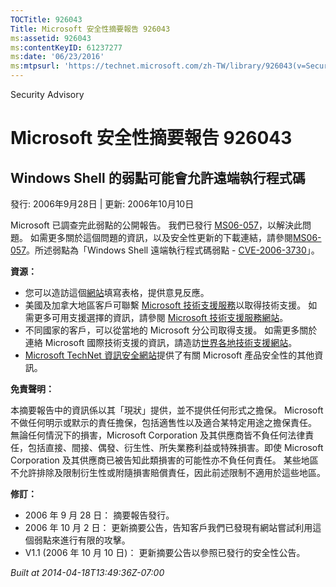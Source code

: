 ```yaml
---
TOCTitle: 926043
Title: Microsoft 安全性摘要報告 926043
ms:assetid: 926043
ms:contentKeyID: 61237277
ms:date: '06/23/2016'
ms:mtpsurl: 'https://technet.microsoft.com/zh-TW/library/926043(v=Security.10)'
---
```


Security Advisory

Microsoft 安全性摘要報告 926043
===============================

Windows Shell 的弱點可能會允許遠端執行程式碼
--------------------------------------------

發行: 2006年9月28日 | 更新: 2006年10月10日

Microsoft 已調查完此弱點的公開報告。 我們已發行 [MS06-057](http://technet.microsoft.com/security/bulletin/ms06-057)，以解決此問題。 如需更多關於這個問題的資訊，以及安全性更新的下載連結，請參閱[MS06-057](http://technet.microsoft.com/security/bulletin/ms06-057)。所述弱點為「Windows Shell 遠端執行程式碼弱點 - [CVE-2006-3730](http://www.cve.mitre.org/cgi-bin/cvename.cgi?name=cve-2006-3730)」。

**資源：**

-   您可以造訪這個[網站](https://support.microsoft.com/common/survey.aspx?scid=sw;en;1257&amp;showpage=1&amp;ws=technet&amp;sd=tech)填寫表格，提供意見反應。
-   美國及加拿大地區客戶可聯繫 [Microsoft 技術支援服務](http://go.microsoft.com/fwlink/?linkid=21131)以取得技術支援。 如需更多可用支援選擇的資訊，請參閱 [Microsoft 技術支援服務網站](http://support.microsoft.com/)。
-   不同國家的客戶，可以從當地的 Microsoft 分公司取得支援。 如需更多關於連絡 Microsoft 國際技術支援的資訊，請造訪[世界各地技術支援網站](http://go.microsoft.com/fwlink/?linkid=21155)。
-   [Microsoft TechNet 資訊安全網站](http://www.microsoft.com/taiwan/technet/security/default.mspx)提供了有關 Microsoft 產品安全性的其他資訊。

**免責聲明：**

本摘要報告中的資訊係以其「現狀」提供，並不提供任何形式之擔保。 Microsoft 不做任何明示或默示的責任擔保，包括適售性以及適合某特定用途之擔保責任。 無論任何情況下的損害，Microsoft Corporation 及其供應商皆不負任何法律責任，包括直接、間接、偶發、衍生性、所失業務利益或特殊損害。即使 Microsoft Corporation 及其供應商已被告知此類損害的可能性亦不負任何責任。 某些地區不允許排除及限制衍生性或附隨損害賠償責任，因此前述限制不適用於這些地區。

**修訂：**

-   2006 年 9 月 28 日： 摘要報告發行。
-   2006 年 10 月 2 日： 更新摘要公告，告知客戶我們已發現有網站嘗試利用這個弱點來進行有限的攻擊。
-   V1.1 (2006 年 10 月 10 日)： 更新摘要公告以參照已發行的安全性公告。

*Built at 2014-04-18T13:49:36Z-07:00*
